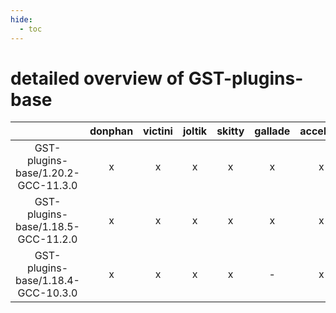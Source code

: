 ```yaml
---
hide:
  - toc
---
```


detailed overview of GST-plugins-base
=====================================

| |donphan|victini|joltik|skitty|gallade|accelgor|swalot|doduo|
| :---: | :---: | :---: | :---: | :---: | :---: | :---: | :---: | :---: |
|GST-plugins-base/1.20.2-GCC-11.3.0|x|x|x|x|x|x|x|x|
|GST-plugins-base/1.18.5-GCC-11.2.0|x|x|x|x|x|x|x|x|
|GST-plugins-base/1.18.4-GCC-10.3.0|x|x|x|x|-|x|x|x|
